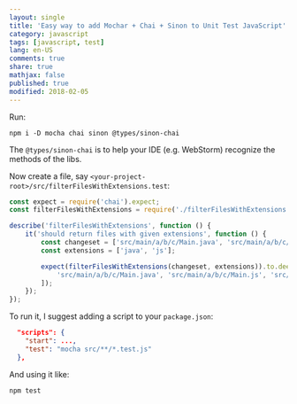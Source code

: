```yaml
---
layout: single
title: 'Easy way to add Mochar + Chai + Sinon to Unit Test JavaScript'
category: javascript
tags: [javascript, test]
lang: en-US
comments: true
share: true
mathjax: false
published: true
modified: 2018-02-05
---
```


Run:

<!-- more -->

```shell
npm i -D mocha chai sinon @types/sinon-chai
```

The `@types/sinon-chai` is to help your IDE (e.g. WebStorm) recognize the methods of the libs.

Now create a file, say `<your-project-root>/src/filterFilesWithExtensions.test`:

```javascript
const expect = require('chai').expect;
const filterFilesWithExtensions = require('./filterFilesWithExtensions');

describe('filterFilesWithExtensions', function () {
    it('should return files with given extensions', function () {
        const changeset = ['src/main/a/b/c/Main.java', 'src/main/a/b/c/Dockerfile', 'src/main/a/b/c/Main.js','src/abc.java'];
        const extensions = ['java', 'js'];

        expect(filterFilesWithExtensions(changeset, extensions)).to.deep.equal([
            'src/main/a/b/c/Main.java', 'src/main/a/b/c/Main.js', 'src/abc.java'
        ]);
    });
});
```

To run it, I suggest adding a script to your `package.json`:

```json
  "scripts": {
    "start": ...,
    "test": "mocha src/**/*.test.js"
  },
```

And using it like:

```shell
npm test
```
